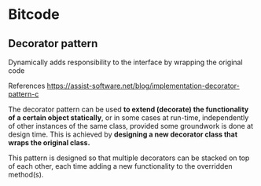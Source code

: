 # Bitcode

## Decorator pattern
Dynamically adds responsibility to the interface by wrapping the original code

References https://assist-software.net/blog/implementation-decorator-pattern-c

The decorator pattern can be used **to extend (decorate) the functionality of a certain object statically**, or in some cases at run-time, independently of other instances of the same class, provided some groundwork is done at design time. This is achieved by **designing a new decorator class that wraps the original class.**

This pattern is designed so that multiple decorators can be stacked on top of each other, each time adding a new functionality to the overridden method(s).
